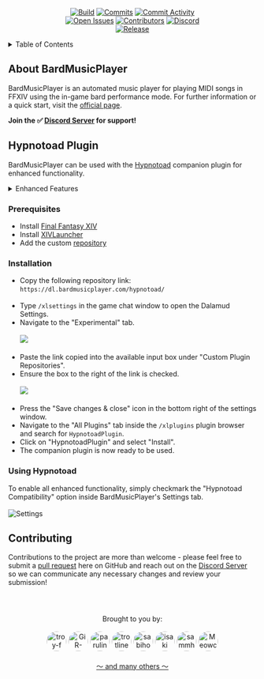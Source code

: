 <p align="center">
  <!-- Build & commit activity -->
  <a href="https://github.com/BardMusicPlayer/BardMusicPlayer/actions/workflows/MERGE-develop.yml">
    <img src="https://img.shields.io/github/actions/workflow/status/BardMusicPlayer/BardMusicPlayer/MERGE-develop.yml?branch=develop&style=for-the-badge" alt="Build"/></a>
  <a href="https://github.com/BardMusicPlayer/BardMusicPlayer/commits/develop">
    <img src="https://img.shields.io/github/last-commit/BardMusicPlayer/BardMusicPlayer/develop?color=00D162&style=for-the-badge" alt="Commits"/></a>
   <a href="https://github.com/BardMusicPlayer/BardMusicPlayer/commits/develop">
    <img src="https://img.shields.io/github/commit-activity/m/BardMusicPlayer/BardMusicPlayer?color=00D162&style=for-the-badge" alt="Commit Activity"/></a>
  <br>
  <!-- Other -->
  <a href="https://github.com/BardMusicPlayer/BardMusicPlayer/issues">
    <img src="https://img.shields.io/github/issues-raw/BardMusicPlayer/BardMusicPlayer?color=EA9C0A&style=for-the-badge" alt="Open Issues"/></a>
  <a href="https://github.com/BardMusicPlayer/BardMusicPlayer/graphs/contributors">
    <img src="https://img.shields.io/github/contributors/BardMusicPlayer/BardMusicPlayer?color=009009&style=for-the-badge" alt="Contributors"/></a>
  <a href="https://discord.gg/bmp">
    <img src="https://img.shields.io/discord/476802720922206209?color=5865F2&label=&logo=Discord&logoColor=ffffff&style=for-the-badge" alt="Discord"/></a>
  <br> 
  <!-- Version -->
  <a href="https://github.com/BardMusicPlayer/BardMusicPlayer/releases/tag">
    <img src="https://img.shields.io/github/v/tag/BardMusicPlayer/BardMusicPlayer?label=Release&logo=git&logoColor=ffffff&style=for-the-badge" alt="Release"/></a>
</p>

<details>
  <summary>Table of Contents</summary>
  <ol>
    <li><a href="#about">About BardMusicPlayer</a></li>
    <li><a href="#plugin">Hypnotoad Plugin</a>
      <ul>
        <li><a href="#prerequisites">Prerequisites</a></li>
        <li><a href="#installation">Installation</a></li>
        <li><a href="#usage">Using Hypnotoad </a></li>
      </ul></li>
    <li><a href="#contributing">Contributing</a></li>
  </ol>
</details>

<section id="about">

# About BardMusicPlayer
  <p> BardMusicPlayer is an automated music player for playing MIDI songs in FFXIV using the in-game bard performance mode. 
For further information or a quick start, visit the <a href="https://bardmusicplayer.com/">official page</a>.</p>

**Join the ✅ [Discord Server](https://discord.gg/bmp) for support!**
</section>

<section id="plugin">

# Hypnotoad Plugin
BardMusicPlayer can be used with the <a href="https://github.com/BardMusicPlayer/Hypnotoad-Plugin">Hypnotoad</a> companion plugin for enhanced functionality.

<details>
<summary>Enhanced Features</summary>

    * Output lyrics.
    * Chat while performing.
    * Direct instrument open & close.
    * Direct ensemble ready / accept.
    * Improved note playing.
    * Set graphics toggle.
    
    And much more!
</details>
</section>

<section id="prerequisites">

### Prerequisites

* Install <a href="https://www.finalfantasyxiv.com/" alt="Final Fantasy XIV">Final Fantasy XIV</a>
* Install <a href="https://github.com/goatcorp/FFXIVQuickLauncher#how-to-install-the-launcher" alt="XIVLauncher">XIVLauncher</a>
* Add the custom <a href="#installation" alt="repository">repository</a>
</section>

<section id="installation">

### Installation
* Copy the following repository link: <br>
  `https://dl.bardmusicplayer.com/hypnotoad/` <br><br>
* Type `/xlsettings` in the game chat window to open the Dalamud Settings.
* Navigate to the "Experimental" tab.
  <br><br><a><img src="https://i.imgur.com/FDlwtbe.png" /></a><br><br>
* Paste the link copied into the available input box under "Custom Plugin Repositories".
* Ensure the box to the right of the link is checked.
  <br><br><a><img src="https://i.imgur.com/eSGDKYT.png" /></a><br><br>
* Press the "Save changes & close" icon in the bottom right of the settings window.
* Navigate to the "All Plugins" tab inside the `/xlplugins` plugin browser and search for `HypnotoadPlugin`.
* Click on "HypnotoadPlugin" and select "Install".
* The companion plugin is now ready to be used.
</section>


<section id="usage">

### Using Hypnotoad
To enable all enhanced functionality, simply checkmark the "Hypnotoad Compatibility" option inside BardMusicPlayer's Settings tab.
  <br><br><a><img src="https://i.imgur.com/j9HWfZV.png" alt="Settings"/></a><br>
</section>

<section id="contributing">

# Contributing
Contributions to the project are more than welcome - please feel free to submit a [pull request](https://github.com/BardMusicPlayer/BardMusicPlayer/pulls) here on GitHub and reach out on the [Discord Server](https://discord.gg/bmp) so we can communicate any necessary changes and review your submission!
</section>

#

<p align="center">
  <br> Brought to you by: <br><br>

  <a href="https://github.com/troy-f">
    <img src="https://avatars.githubusercontent.com/u/69164391?v=4" width="40" style="border-radius:50%" alt="troy-f"/></a>

  <a href="https://github.com/GiR-Zippo">
    <img src="https://avatars.githubusercontent.com/u/324273?v=4" width="40" style="border-radius:50%" alt="GiR-Zippo"/></a>

  <a href="https://github.com/parulina">
    <img src="https://avatars.githubusercontent.com/u/6361957?v=4" width="40" style="border-radius:50%" alt="parulina"/></a>

  <a href="https://github.com/trotlinebeercan">
    <img src="https://avatars.githubusercontent.com/u/1673591?v=4" width="40" style="border-radius:50%" alt="trotlinebeercan"/></a>

  <a href="https://github.com/sabihoshi">
    <img src="https://avatars.githubusercontent.com/u/25006819?v=4" width="40" style="border-radius:50%" alt="sabihoshi"/></a>

  <a href="https://github.com/isaki">
    <img src="https://avatars.githubusercontent.com/u/10616227?v=4" width="40" style="border-radius:50%" alt="isaki"/></a>

  <a href="https://github.com/sammhill">
    <img src="https://avatars.githubusercontent.com/u/18413733?v=4" width="40" style="border-radius:50%" alt="sammhill"/></a>

  <a href="https://github.com/Meowchestra">
    <img src="https://avatars.githubusercontent.com/u/42126400?v=4" width="40" style="border-radius:50%" alt="Meowchestra"/></a>
  <br><br>
  <a href="https://github.com/BardMusicPlayer/BardMusicPlayer/graphs/contributors">～ and many others ～</a>
</p>